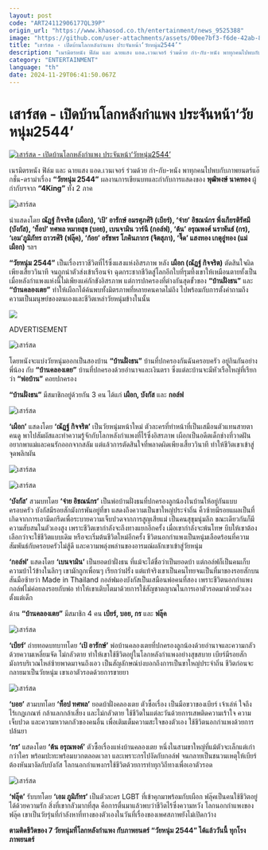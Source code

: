 ```yaml
---
layout: post
code: "ART24112906177QL39P"
origin_url: "https://www.khaosod.co.th/entertainment/news_9525388"
image: "https://github.com/user-attachments/assets/00ee7bf3-f6de-42ab-8bfb-385c1763f5f7"
title: "เสาร์สด - เปิดบ้านโลกหลังกำแพง ประจันหน้า‘วัยหนุ่ม2544’"
description: "เนรมิตรหนัง ฟิล์ม และ ฉายแสง แอด.เวนเจอร์ ร่วมด้วย กำ-กับ-หนัง พาทุกคนไปพบกับภาพยนตร์แอ๊กชั่น-ดราม่าเรื่อง “วัยหนุ่ม 2544”"
category: "ENTERTAINMENT"
language: "th"
date: 2024-11-29T06:41:50.067Z
---
```


# เสาร์สด - เปิดบ้านโลกหลังกำแพง ประจันหน้า‘วัยหนุ่ม2544’

[![เสาร์สด - เปิดบ้านโลกหลังกำแพง ประจันหน้า‘วัยหนุ่ม2544’](https://www.khaosod.co.th/wpapp/uploads/2024/11/DDD-7-scaled-1.jpg "เสาร์สด - เปิดบ้านโลกหลังกำแพง ประจันหน้า‘วัยหนุ่ม2544’")](https://www.khaosod.co.th/wpapp/uploads/2024/11/DDD-7-scaled-1.jpg)

เนรมิตรหนัง ฟิล์ม และ ฉายแสง แอด.เวนเจอร์ ร่วมด้วย กำ-กับ-หนัง พาทุกคนไปพบกับภาพยนตร์แอ๊กชั่น-ดราม่าเรื่อง **“วัยหนุ่ม 2544”** ผลงานการเขียนบทและกำกับการแสดงของ **พุฒิพงษ์ นาคทอง** ผู้กำกับฯจาก **“4King”** ทั้ง 2 ภาค

![เสาร์สด](https://www.khaosod.co.th/wpapp/uploads/2024/11/d09-508x696.jpg)

นำแสดงโดย **ณัฏฐ์ กิจจริต (เผือก), ‘เป้’ อารักษ์ อมรศุภศิริ (เบียร์), ‘จ๋าย’ อิชณน์กร พึ่งเกียรติรัศมี (บังกัส), ‘ท็อป’ ทศพล หมายสุข (บอย), เบนจามิน วาร์นี (กอล์ฟ), ‘ต้น’ อรุณพงศ์ นราพันธ์ (กร), ‘เอม’ภูมิภัทร ถาวรศิริ (ฟลุ๊ค), ‘ก้อย’ อรัชพร โภคินภากร (จิตสุภา), ‘จี๊ด’ แสงทอง เกตุอู่ทอง (แม่เผือก)** ฯลฯ



**“วัยหนุ่ม 2544”** เป็นเรื่องราวชีวิตที่ไร้ซึ่งแสงแห่งอิสรภาพ หลัง **เผือก (ณัฏฐ์ กิจจริต)** ตัดสินใจผิดเพียงเสี้ยววินาที จนถูกนำตัวส่งเข้าเรือนจำ ฉุดกระชากชีวิตสู่โลกอีกใบที่รุมทึ้งเขาให้เหมือนตายทั้งเป็น เมื่อหลังกำแพงแห่งนี้ไม่เพียงแค่กักขังอิสรภาพ แต่การปกครองที่ต่างกันสุดขั้วของ **“บ้านฝั่งธน”** และ **“บ้านคลองเตย”** ทำให้เผือกได้ค้นพบทั้งมิตรภาพที่หลายคนคาดไม่ถึง ไปพร้อมกับการตั้งคำถามถึงความเป็นมนุษย์ของตนเองและชีวิตเหล่าวัยหนุ่มข้างในนั้น

![](https://www.khaosod.co.th/wpapp/uploads/2024/11/1-696x465-1.jpg)

ADVERTISEMENT



![เสาร์สด](https://www.khaosod.co.th/wpapp/uploads/2024/11/d01-2-579x696.jpg)

โดยหนังจะแบ่งวัยหนุ่มออกเป็นสองบ้าน **“บ้านฝั่งธน”** บ้านที่ปกครองกันฉันครอบครัว อยู่กินกันอย่างพี่น้อง กับ **“บ้านคลองเตย”** บ้านที่ปกครองด้วยอำนาจและเงินตรา ซึ่งแต่ละบ้านจะมีหัวเรือใหญ่ที่เรียกว่า **“พ่อบ้าน”** คอยปกครอง

**“บ้านฝั่งธน”** มีสมาชิกอยู่ด้วยกัน 3 คน ได้แก่ **เผือก, บังกัส** และ **กอล์ฟ**

![เสาร์สด](https://www.khaosod.co.th/wpapp/uploads/2024/11/d07-3-696x584.jpg)

**‘เผือก’** แสดงโดย **‘ณัฏฐ์ กิจจริต’** เป็นวัยหนุ่มหน้าใหม่ ตัวละครที่ทำหน้าที่เป็นเสมือนตัวแทนสายตาคนดู พาไปสัมผัสและทำความรู้จักกับโลกหลังกำแพงที่ไร้ซึ่งอิสรภาพ เผือกเป็นอดีตเด็กช่างที่วาดฝันอยากพาแม่และคนรักออกจากสลัม แต่แล้วการตัดสินใจที่พลาดผิดเพียงเสี้ยววินาที ทำให้ชีวิตเขาเข้าสู่จุดพลิกผัน

![เสาร์สด](https://www.khaosod.co.th/wpapp/uploads/2024/11/d02-3-696x464.jpg)

![เสาร์สด](https://www.khaosod.co.th/wpapp/uploads/2024/11/d06-1-696x433.jpg)

**‘บังกัส’** สวมบทโดย **‘จ๋าย อิชณน์กร’** เป็นพ่อบ้านฝั่งธนที่ปกครองลูกน้องในบ้านให้อยู่กันแบบครอบครัว บังกัสมีรอยสักมังกรพันอยู่ที่ขา แสดงถึงความเป็นขาใหญ่ประจำถิ่น คิ้วซ้ายมีรอยแผลเป็นที่เกิดจากการเอามีดกรีดเพื่อระบายความเจ็บปวดจากการสูญเสียแม่ เป็นคนสุขุมนุ่มลึก ขณะเดียวกันก็มีความสับสนในตัวเองสูง เพราะชีวิตเขากำลังจะถึงทางแยกอีกครั้ง เมื่อเขากำลังจะพ้นโทษ บีบให้เขาต้องเลือกว่าจะใช้ชีวิตแบบเดิม หรือจะเริ่มต้นชีวิตใหม่อีกครั้ง ชีวิตนอกกำแพงเป็นหนุ่มเลือดร้อนที่ความสัมพันธ์กับครอบครัวไม่สู้ดี และความพลุ่งพล่านของอารมณ์ผลักเขาเข้าสู่วัยหนุ่ม

**‘กอล์ฟ’** แสดงโดย **‘เบนจามิน’** เป็นยอดบ้าฝั่งธน ที่แม้จะได้ชื่อว่าเป็นยอดบ้า แต่กอล์ฟก็เป็นคนเก็บความบ้าไว้ข้างในลึกๆ เขามักถูกเพื่อนๆ เรียกว่าฝรั่ง แต่แท้จริงเขาเป็นคนไทยจนเป็นที่มาของรอยสักบนสันมือซ้ายว่า Made in Thailand กอล์ฟมองบังกัสเป็นเสมือนพ่อคนที่สอง เพราะชีวิตนอกกำแพง กอล์ฟไม่ค่อยลงรอยกับพ่อ ทำให้เขาเติบโตมาด้วยการใช้สัญชาตญาณในการเอาตัวรอดมาด้วยตัวเองตั้งแต่เด็ก

ด้าน **“บ้านคลองเตย”** มีสมาชิก 4 คน **เบียร์, บอย, กร** และ **ฟลุ๊ค**

![เสาร์สด](https://www.khaosod.co.th/wpapp/uploads/2024/11/d08-2-696x583.jpg)

**‘เบียร์’** ถ่ายทอดบทบาทโดย **‘เป้ อารักษ์’** พ่อบ้านคลองเตยที่ปกครองลูกน้องด้วยอำนาจและความกลัว ด้วยความเหลี่ยมจัด ไม่กลัวตาย ทำให้เขาใช้ชีวิตอยู่ในโลกหลังกำแพงอย่างสุขสบาย เบียร์มีรอยสักมังกรบริเวณไหล่ซ้ายพาดมาจนถึงเอว เป็นสัญลักษณ์บ่งบอกถึงการเป็นขาใหญ่ประจำถิ่น ชีวิตก่อนจะกลายมาเป็นวัยหนุ่ม เขาเอาตัวรอดด้วยการขายยา

![เสาร์สด](https://www.khaosod.co.th/wpapp/uploads/2024/11/d05-1-696x476.jpg)

**‘บอย’** สวมบทโดย **‘ท็อป ทศพล’** ยอดบ้าฝั่งคลองเตย ตัวซื้อเรื่อง เป็นมือขวาของเบียร์ เจ้าเล่ห์ ใจถึง ไร้เกฎเกณฑ์ กล้าแลกกล้าเสี่ยง และไม่กลัวตาย ใช้ชีวิตในแต่ละวันด้วยการเสพติดความเร้าใจ ความเจ็บปวด และความหวาดกลัวของคนอื่น เพื่อเติมเต็มความสะใจของตัวเอง ใช้ชีวิตนอกกำแพงด้วยการปล้นยา

**‘กร’** แสดงโดย **‘ต้น อรุณพงค์’** ตัวซื้อเรื่องแห่งบ้านคลองเตย หนึ่งในสามขาใหญ่ที่แม้ตัวจะเล็กแต่เก๋ากว่าใคร พร้อมปะทะพร้อมบวกตลอดเวลา และเพราะกรไปงัดกับกอล์ฟ จนกลายเป็นชนวนเหตุให้เบียร์ต้องหันมางัดกับบังกัส โลกนอกกำแพงกรใช้ชีวิตด้วยการทำทุกวิถีทางเพื่อเอาตัวรอด

![เสาร์สด](https://www.khaosod.co.th/wpapp/uploads/2024/11/d04-3-696x464.jpg)



**‘ฟลุ๊ค’** รับบทโดย **‘เอม ภูมิภัทร’** เป็นตัวละคร LGBT ที่เข้าคุกมาพร้อมกับเผือก ฟลุ๊คเป็นคนใช้ชีวิตอยู่ได้ด้วยความรัก สิ่งที่เขากลัวมากที่สุด คือการตื่นมาแล้วพบว่าชีวิตไร้ซึ่งความหวัง โลกนอกกำแพงของฟลุ๊ค เขาเป็นวัยรุ่นที่กำลังหาที่ทางของตัวเองในวันที่เรื่องของเพศสภาพยังไม่เปิดกว้าง

**ตามติดชีวิตของ 7 วัยหนุ่มที่โลกหลังกำแพง กับภาพยนตร์ “วัยหนุ่ม 2544” ได้แล้ววันนี้ ทุกโรงภาพยนตร์**